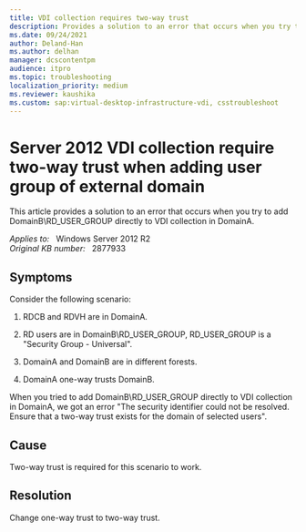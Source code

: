 ```yaml
---
title: VDI collection requires two-way trust
description: Provides a solution to an error that occurs when you try to add DomainB\RD_USER_GROUP directly to VDI collection in DomainA.
ms.date: 09/24/2021
author: Deland-Han
ms.author: delhan
manager: dcscontentpm
audience: itpro
ms.topic: troubleshooting
localization_priority: medium
ms.reviewer: kaushika
ms.custom: sap:virtual-desktop-infrastructure-vdi, csstroubleshoot
---
```

# Server 2012 VDI collection require two-way trust when adding user group of external domain

This article provides a solution to an error that occurs when you try to add DomainB\RD_USER_GROUP directly to VDI collection in DomainA.

_Applies to:_ &nbsp; Windows Server 2012 R2  
_Original KB number:_ &nbsp; 2877933

## Symptoms

Consider the following scenario:

1. RDCB and RDVH are in DomainA.

2. RD users are in DomainB\RD_USER_GROUP, RD_USER_GROUP is a "Security Group - Universal".

3. DomainA and DomainB are in different forests.

4. DomainA one-way trusts DomainB.

When you tried to add DomainB\RD_USER_GROUP directly to VDI collection in DomainA, we got an error "The security identifier could not be resolved. Ensure that a two-way trust exists for the domain of selected users".

## Cause

Two-way trust is required for this scenario to work.

## Resolution

Change one-way trust to two-way trust.
